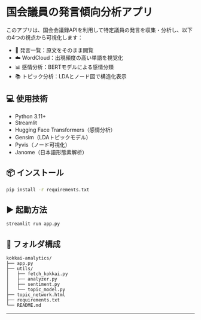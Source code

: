 # 国会議員の発言傾向分析アプリ

このアプリは、国会会議録APIを利用して特定議員の発言を収集・分析し、以下の4つの視点から可視化します：

- 📝 発言一覧：原文をそのまま閲覧
- ☁️ WordCloud：出現頻度の高い単語を視覚化
- 📊 感情分析：BERTモデルによる感情分類
- 📚 トピック分析：LDAとノード図で構造化表示

## 💻 使用技術
- Python 3.11+
- Streamlit
- Hugging Face Transformers（感情分析）
- Gensim（LDAトピックモデル）
- Pyvis（ノード可視化）
- Janome（日本語形態素解析）

## 📦 インストール
```bash
pip install -r requirements.txt
```

## ▶️ 起動方法
```bash
streamlit run app.py
```

## 📝 フォルダ構成
```
kokkai-analytics/
├── app.py
├── utils/
│   ├── fetch_kokkai.py
│   ├── analyzer.py
│   ├── sentiment.py
│   └── topic_model.py
├── topic_network.html
├── requirements.txt
└── README.md
```

---
